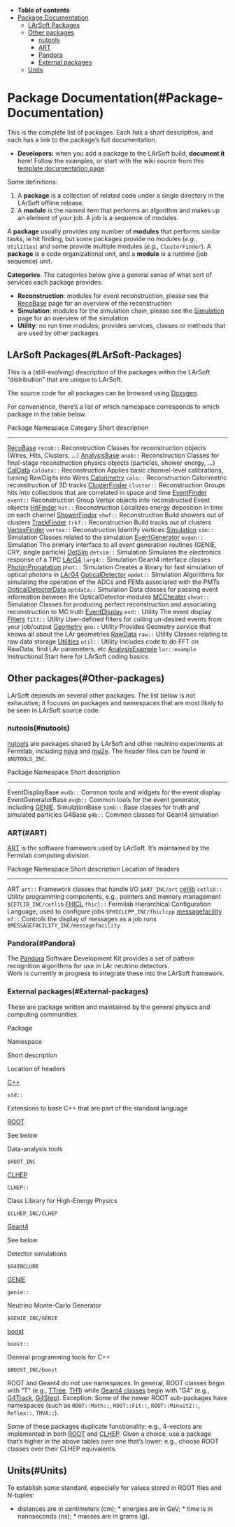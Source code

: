-   **Table of contents**
-   [Package Documentation](#Package-Documentation)
    -   [LArSoft Packages](#LArSoft-Packages)
    -   [Other packages](#Other-packages)
        -   [nutools](#nutools)
        -   [ART](#ART)
        -   [Pandora](#Pandora)
        -   [External packages](#External-packages)
    -   [Units](#Units)

Package Documentation(#Package-Documentation)
================================================

This is the complete list of packages. Each has a short description, and each has a link to the package’s full documentation.

-   **Developers:** when you add a package to the LArSoft build, **document it** here! Follow the examples, or start with the wiki source from this [template documentation page](YourPackageName).

Some definitions:

1.  A **package** is a collection of related code under a single directory in the LArSoft offline release.
2.  A **module** is the named item that performs an algorithm and makes up an element of your job. A job is a sequence of modules.

A **package** usually provides any number of **modules** that performs similar tasks, ie hit finding, but some packages provide no modules (*e.g.*, `Utilities`) and some provide multiple modules (*e.g.*, `ClusterFinder`). A **package** is a code organizational unit, and a **module** is a runtime (job sequence) unit.

**Categories**. The categories below give a general sense of what sort of services each package provides.

-   **Reconstruction**: modules for event reconstruction, please see the [RecoBase](RecoBase) page for an overview of the reconstruction
-   **Simulation**: modules for the simulation chain, please see the [Simulation](Simulation) page for an overview of the simulation
-   **Utility**: no run time modules; provides services, classes or methods that are used by other packages

LArSoft Packages(#LArSoft-Packages)
--------------------------------------

This is a (still-evolving) description of the packages within the LArSoft “distribution” that are unique to LArSoft.

The source code for all packages can be browsed using [Doxygen](http://nusoft.fnal.gov/larsoft/doxsvn/html/index.html).

For convenience, there’s a list of which namespace corresponds to which package in the table below.

  Package                                                                                              Namespace        Category         Short description
  ---------------------------------------------------------------------------------------------------- ---------------- ---------------- -----------------------------------------------------------------------------------------------------------
  [RecoBase](RecoBase)                                                  `recob::`        Reconstruction   Classes for reconstruction objects (Wires, Hits, Clusters, …)
  [AnalysisBase](AnalysisBase?parent=Package_Documentation)             `anab::`         Reconstruction   Classes for final-stage reconstruction physics objects (particles, shower energy, …)
  [CalData](CalData)                                                    `caldata::`      Reconstruction   Applies basic channel-level calibrations, turning RawDigits into Wires
  [Calorimetry](Calorimetry?parent=Package_Documentation)               `calo::`         Reconstruction   Calorimetric reconstruction of 3D tracks
  [ClusterFinder](ClusterFinder)                                        `cluster::`      Reconstruction   Groups hits into collections that are correlated in space and time
  [EventFinder](EventFinder?parent=Package_Documentation)               `event::`        Reconstruction   Group Vertex objects into reconstructed Event objects
  [HitFinder](HitFinder)                                                `hit::`          Reconstruction   Localizes energy deposition in time on each channel
  [ShowerFinder](ShowerFinder?parent=Package_Documentation)             `shwf::`         Reconstruction   Build showers out of clusters
  [TrackFinder](TrackFinder)                                            `trkf::`         Reconstruction   Build tracks out of clusters
  [VertexFinder](VertexFinder)                                          `vertex::`       Reconstruction   Identify vertices
  [Simulation](Simulation)                                              `sim::`          Simulation       Classes related to the simulation
  [EventGenerator](EventGenerator)                                      `evgen::`        Simulation       The primary interface to all event generation routines (GENIE, CRY, single particle)
  [DetSim](DetSim)                                                      `detsim::`       Simulation       Simulates the electronics response of a TPC
  [LArG4](LArG4)                                                        `larg4::`        Simulation       Geant4 interface classes
  [PhotonProgatation](PhotonProgatation?parent=Package_Documentation)   `phot::`         Simulation       Creates a library for fast simulation of optical photons in [LArG4](LArG4)
  [OpticalDetector](OpticalDetector?parent=Package_Documentation)       `opdet::`        Simulation       Algorithms for simulating the operation of the ADCs and FEMs associated with the PMTs
  [OpticalDetectorData](OpticalDetectorData)                            `optdata::`      Simulation       Data classes for passing event information between the OpticalDetector modules
  [MCCheater](Backtracking_the_simulation)                              `cheat::`        Simulation       Classes for producing perfect reconstruction and associating reconstruction to MC truth
  [EventDisplay](EventDisplay)                                          `evd::`          Utility          The event display
  [Filters](Filters?parent=Package_Documentation)                       `filt::`         Utility          User-defined filters for culling un-desired events from your job/output
  [Geometry](Geometry)                                                  `geo::`          Utility          Provides Geometry service that knows all about the LAr geometries
  [RawData](RawData)                                                    `raw::`          Utility          Classes relating to raw data storage
  [Utilities](Utilities)                                                `util::`         Utility          Includes code to do FFT on RawData, find LAr parameters, etc
  [AnalysisExample](_AnalysisExample_)                                  `lar::example`   Instructional    Start here for LArSoft coding basics

Other packages(#Other-packages)
----------------------------------

LArSoft depends on several other packages. The list below is not exhaustive; it focuses on packages and namespaces that are most likely to be seen in LArSoft source code.

### nutools(#nutools)

[nutools](https://cdcvs.fnal.gov/redmine/projects/nusoft/repository/show/nutools) are packages shared by LArSoft and other neutrino experiments at Fermilab, including [nova](http://www-nova.fnal.gov/) and [mu2e](http://mu2e.fnal.gov/). The header files can be found in `$NUTOOLS_INC`.

  Package              Namespace   Short description
  -------------------- ----------- ------------------------------------------------------------------------------------
  EventDisplayBase     `evdb::`    Common tools and widgets for the event display
  EventGeneratorBase   `evgb::`    Common tools for the event generator, including [GENIE](http://www.genie-mc.org/).
  SimulationBase       `simb::`    Base classes for truth and simulated particles
  G4Base               `g4b::`     Common classes for Geant4 simulation

### ART(#ART)

[ART](https://cdcvs.fnal.gov/redmine/projects/art/wiki) is the software framework used by LArSoft. It’s maintained by the Fermilab computing division.

  Package                                                                                                                          Namespace    Short description                                                      Location of headers
  -------------------------------------------------------------------------------------------------------------------------------- ------------ ---------------------------------------------------------------------- ----------------------------------------
  ART                                                                                                                              `art::`      Framework classes that handle I/O                                      `$ART_INC/art`
  [cetlib](https://cdcvs.fnal.gov/redmine/projects/cetlib/wiki)                                                                    `cetlib::`   Utility programming components, e.g., pointers and memory management   `$CETLIB_INC/cetlib`
  [FHICL](https://cdcvs.fnal.gov/redmine/projects/fhicl/documents)                                                                 `fhicl::`    Fermilab Hierarchical Configuration Language, used to configure jobs   `$FHICLCPP_INC/fhiclcpp`
  [messagefacility](https://cdcvs.fnal.gov/redmine/projects/messagefacility/wiki/Tutorial_for_MessageFacility_v12_Configuration)   `mf::`       Controls the display of messages as a job runs                         `$MESSAGEFACILITY_INC/messagefacility`

### Pandora(#Pandora)

The [Pandora](Pandora?parent=Package_Documentation) Software Development Kit provides a set of pattern recognition algorithms for use in LAr neutrino detectors.\
Work is currently in progress to integrate these into the LArSoft framework.

### External packages(#External-packages)

These are package written and maintained by the general physics and computing communities.

Package

Namespace

Short description

Location of headers

[C++](http://www.cplusplus.com/reference/)

`std::`

Extensions to base C++ that are part of the standard language

[ROOT](https://root.cern.ch)

See below

Data-analysis tools

`$ROOT_INC`

[CLHEP](http://proj-clhep.web.cern.ch/proj-clhep/)

`CLHEP::`

Class Library for High-Energy Physics

`$CLHEP_INC/CLHEP`

[Geant4](http://geant4.web.cern.ch/geant4/)

See below

Detector simulations

`$G4INCLUDE`

[GENIE](http://www.genie-mc.org/)

`genie::`

Neutrino Monte-Carlo Generator

`$GENIE_INC/GENIE`

[boost](http://www.boost.org/)

`boost::`

General programming tools for C++

`$BOOST_INC/boost`

ROOT and Geant4 do not use namespaces. In general, ROOT classes begin with “T” (e.g., [TTree](http://root.cern.ch/root/html522/TTree.html), [TH1](http://root.cern.ch/root/html522/TH1.html)) while [Geant4 classes](http://geant4www.triumf.ca/lxr/) begin with “G4” (e.g., [G4Track](http://geant4www.triumf.ca/lxr/source//track/include/G4Track.hh), [G4Step](http://geant4www.triumf.ca/lxr/source//track/include/G4Step.hh)). Exception: Some of the newer ROOT sub-packages have namespaces (such as `ROOT::Math::`, `ROOT::Fit::`, `ROOT::Minuit2::`, `Reflex::`, `TMVA::`).

Some of these packages duplicate functionality; e.g., 4-vectors are implemented in both [ROOT](http://root.cern.ch/root/html522/TLorentzVector.html) and [CLHEP](http://proj-clhep.web.cern.ch/proj-clhep/doc/CLHEP_2_1_2_2/doxygen/html/LorentzVector_8h.html). Given a choice, use a package that’s higher in the above tables over one that’s lower; e.g., choose ROOT classes over their CLHEP equivalents.

Units(#Units)
----------------

To establish some standard, especially for values stored in ROOT files and N-tuples:

-   distances are in centimeters (cm); \* energies are in GeV; \* time is in nanoseconds (ns); \* masses are in grams (g).
